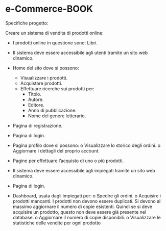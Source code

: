 # e-Commerce-BOOK

Specifiche progetto:

Creare un sistema di vendita di prodotti online:

  - I prodotti online in questione sono: Libri.

  - Il sistema deve essere accessibile agli utenti tramite un sito web dinamico.

  - Home del sito dove si possono:

    - Visualizzare i prodotti.
    - Acquistare prodotti.
    - Effettuare ricerche sui prodotti per:
      - Titolo.
      - Autore.
      - Editore.
      - Anno di pubblicazione.
      - Nome del genere letterario.
  - Pagina di registrazione.
  - Pagina di login.
  - Pagina profilo dove si possono:
    o Visualizzare lo storico degli ordini.
    o Aggiornare i dettagli del proprio account.
  - Pagine per effettuare l’acquisto di uno o più prodotti.
  - Il sistema deve essere accessibile agli impiegati tramite un sito web dinamico.
  - Pagina di login.
  - Dashboard, usata dagli impiegati per:
    o Spedire gli ordini.
    o Acquisire i prodotti mancanti. I prodotti non devono essere duplicati. Si devono al massimo aggiornare il numero di copie esistenti. Quindi se si deve acquisire un prodotto, questo non deve essere già presente nel database.
  o Aggiornare il numero di copie disponibili.
  o Visualizzare le statistiche delle vendite per ogni prodotto
